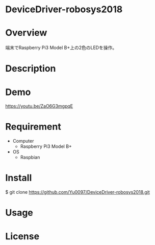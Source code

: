 # DeviceDriver-robosys2018

# Overview
端末でRaspberry Pi3 Model B+上の2色のLEDを操作。

# Description


# Demo
https://youtu.be/ZaO6G3mgpqE

# Requirement
* Computer
  * Raspberry Pi3 Model B+
* OS
  * Raspbian

# Install
$ git clone https://github.com/Yu0097/DeviceDriver-robosys2018.git

# Usage

# License
